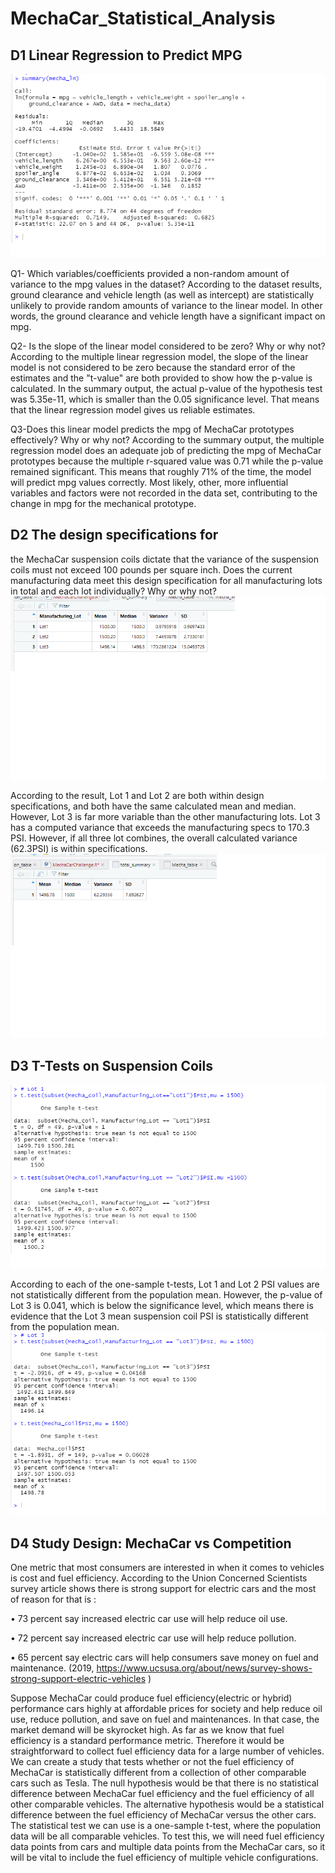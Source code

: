 # MechaCar_Statistical_Analysis
## D1 Linear Regression to Predict MPG
![Multiple linear regression](https://github.com/summerginger/MechaCar_Statistical_Analysis/blob/main/pictures/multiple%20linear%20regression.png)

Q1- Which variables/coefficients provided a non-random amount of variance to the mpg values in the dataset?
According to the dataset results, ground clearance and vehicle length (as well as intercept) are statistically unlikely to provide random amounts of variance to the linear model. 
In other words, the ground clearance and vehicle length have a significant impact on mpg.

Q2- Is the slope of the linear model considered to be zero? Why or why not?
According to the multiple linear regression model, the slope of the linear model is not considered to be zero because the standard error of the estimates and the "t-value" are both provided to show how the p-value is calculated. 
In the summary output, the actual p-value of the hypothesis test was 5.35e-11, which is smaller than the 0.05 significance level. That means that the linear regression model gives us reliable estimates. 

Q3-Does this linear model predicts the mpg of MechaCar prototypes effectively? Why or why not?
According to the summary output, the multiple regression model does an adequate job of predicting the mpg of MechaCar prototypes 
because the multiple r-squared value was 0.71 while the p-value remained significant. This means that roughly 71% of the time, the model will 
predict mpg values correctly. Most likely, other, more influential variables and factors were not recorded in the data set, contributing to the change in mpg for the mechanical prototype.

## D2 The design specifications for 
the MechaCar suspension coils dictate that the variance of the suspension coils must not exceed 100 pounds per square inch. Does the current manufacturing data meet this design specification for all manufacturing lots in total and each lot individually? Why or why not?
![lot1&2 PSI](https://github.com/summerginger/MechaCar_Statistical_Analysis/blob/main/pictures/lot%20summery.png)

According to the result, Lot 1 and Lot 2 are both within design specifications, and both have the same calculated mean and median. However, Lot 3 is far more variable than the other manufacturing lots.  Lot 3 has a computed variance that exceeds the manufacturing specs to 170.3 PSI.  However, if all three lot combines, the overall calculated variance (62.3PSI) is within specifications.
![TOTAL SUMMERY](https://github.com/summerginger/MechaCar_Statistical_Analysis/blob/main/pictures/total%20summery.png)

## D3 T-Tests on Suspension Coils
![lot1&lot2 T](https://github.com/summerginger/MechaCar_Statistical_Analysis/blob/main/pictures/lot%201%262%20T.png)

According to each of the one-sample t-tests, Lot 1 and Lot 2 PSI values are not statistically different from the population mean. 
However, the p-value of Lot 3 is 0.041, which is below the significance level, which means there is evidence that the Lot 3 mean suspension coil PSI is statistically different from the population mean.
![lot3&all](https://github.com/summerginger/MechaCar_Statistical_Analysis/blob/main/pictures/lot3%20%26%20All%20T.png)

## D4 Study Design: MechaCar vs Competition
One metric that most consumers are interested in when it comes to vehicles is cost and fuel efficiency. According to the Union Concerned Scientists survey article shows there is strong support for electric cars and the most of reason for that is : 

•	73 percent say increased electric car use will help reduce oil use.

•	72 percent say increased electric car use will help reduce pollution.

•	65 percent say electric cars will help consumers save money on fuel and maintenance. (2019, https://www.ucsusa.org/about/news/survey-shows-strong-support-electric-vehicles )

Suppose MechaCar could produce fuel efficiency(electric or hybrid) performance cars highly at affordable prices for society and help reduce oil use, reduce pollution, and save on fuel and maintenances. In that case, the market demand will be skyrocket high. 
As far as we know that fuel efficiency is a standard performance metric. Therefore it would be straightforward to collect fuel efficiency data for a large number of vehicles. We can create a study that tests whether or not the fuel efficiency of MechaCar is statistically different from a collection of other comparable cars such as Tesla. 
The null hypothesis would be that there is no statistical difference between MechaCar fuel efficiency and the fuel efficiency of all other comparable vehicles. The alternative hypothesis would be a statistical difference between the fuel efficiency of MechaCar versus the other cars. The statistical test we can use is a one-sample t-test, where the population data will be all comparable vehicles. To test this, we will need fuel efficiency data points from cars and multiple data points from the MechaCar cars, so it will be vital to include the fuel efficiency of multiple vehicle configurations.
